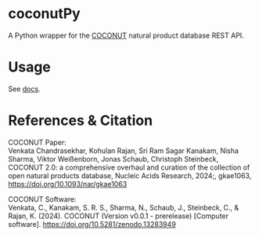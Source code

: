 # coconutPy
A Python wrapper for the [COCONUT](https://coconut.naturalproducts.net/) natural product database REST API.

# Usage
See [docs](https://github.com/kenscripts/coconutPy/tree/main/docs).

# References & Citation
COCONUT Paper:  
Venkata Chandrasekhar, Kohulan Rajan, Sri Ram Sagar Kanakam, Nisha Sharma, Viktor Weißenborn, Jonas Schaub, Christoph Steinbeck, 
COCONUT 2.0: a comprehensive overhaul and curation of the collection of open natural products database, Nucleic Acids Research, 2024;, gkae1063, 
https://doi.org/10.1093/nar/gkae1063

COCONUT Software:  
Venkata, C., Kanakam, S. R. S., Sharma, N., Schaub, J., Steinbeck, C., & Rajan, K. (2024).
COCONUT (Version v0.0.1 - prerelease) [Computer software].
https://doi.org/10.5281/zenodo.13283949
